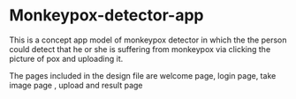 # Monkeypox-detector-app
 This is a concept app model of monkeypox detector in which the the person could 
 detect that he or she is suffering from monkeypox via clicking the picture of pox and uploading it. 

 The pages included in the design file are welcome page, login page, take image page , upload and result page 
